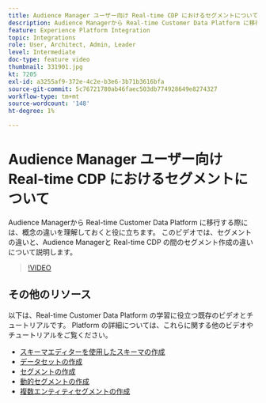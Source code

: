 ```yaml
---
title: Audience Manager ユーザー向け Real-time CDP におけるセグメントについて
description: Audience Managerから Real-time Customer Data Platform に移行する際には、概念の違いを理解しておくと役に立ちます。 このビデオでは、セグメントの違いと、Audience Managerと Real-time CDP の間のセグメント作成の違いについて説明します。
feature: Experience Platform Integration
topic: Integrations
role: User, Architect, Admin, Leader
level: Intermediate
doc-type: feature video
thumbnail: 331901.jpg
kt: 7205
exl-id: a3255af9-372e-4c2e-b3e6-3b71b3616bfa
source-git-commit: 5c76721780ab46faec503db774928649e8274327
workflow-type: tm+mt
source-wordcount: '148'
ht-degree: 1%

---
```


# Audience Manager ユーザー向け Real-time CDP におけるセグメントについて

Audience Managerから Real-time Customer Data Platform に移行する際には、概念の違いを理解しておくと役に立ちます。 このビデオでは、セグメントの違いと、Audience Managerと Real-time CDP の間のセグメント作成の違いについて説明します。

>[!VIDEO](https://video.tv.adobe.com/v/347032/?quality=12&learn=on&captions=jpn)

## その他のリソース

以下は、Real-time Customer Data Platform の学習に役立つ既存のビデオとチュートリアルです。 Platform の詳細については、これらに関する他のビデオやチュートリアルをご覧ください。

* [ スキーマエディターを使用したスキーマの作成 ](https://experienceleague.adobe.com/docs/experience-platform/xdm/tutorials/create-schema-ui.html?lang=ja#getting-started)
* [ データセットの作成 ](https://experienceleague.adobe.com/docs/platform-learn/getting-started-for-data-architects-and-data-engineers/create-datasets.html?lang=ja#permissions-required)
* [ セグメントの作成 ](https://experienceleague.adobe.com/docs/platform-learn/tutorials/segments/create-segments.html?lang=ja#segments)
* [ 動的セグメントの作成 ](https://experienceleague.adobe.com/docs/platform-learn/tutorials/segments/create-dynamic-segments.html?lang=ja#segments)
* [ 複数エンティティセグメントの作成 ](https://experienceleague.adobe.com/docs/platform-learn/tutorials/segments/create-multi-entity-segments.html?lang=ja#segments)
